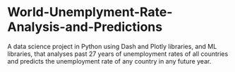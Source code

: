 # World-Unemplyment-Rate-Analysis-and-Predictions
A data science project in Python using Dash and Plotly libraries, and
ML libraries, that analyses past 27 years of unemployment rates of
all countries and predicts the unemployment rate of any country in
any future year.
